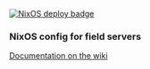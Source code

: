 <a href="https://github.com/MSF-OCB/NixOS/actions"><img src="https://github.com/MSF-OCB/NixOS/workflows/NixOS%20deploy/badge.svg?event=push" alt="NixOS deploy badge" /></a>

### NixOS config for field servers
[Documentation on the wiki](https://github.com/MSF-OCB/NixOS/wiki)
